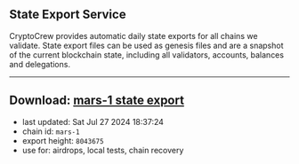 ## State Export Service
CryptoCrew provides automatic daily state exports for all chains we validate. State export files can be used as genesis files and are a snapshot of the current blockchain state, including all validators, accounts, balances and delegations.

---
**Download: [mars-1 state export](https://dl-eu2.ccvalidators.com/SERVICE/mars/mars-1_export_8043675.json)**
---

- last updated: Sat Jul 27 2024 18:37:24
- chain id: `mars-1`
- export height: `8043675`
- use for: airdrops, local tests, chain recovery
